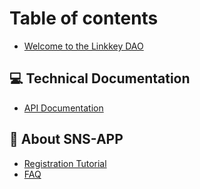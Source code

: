 # Table of contents

* [Welcome to the Linkkey DAO](README.md)

## 💻 Technical Documentation

* [API Documentation](API\_Documentation/README.md)

## 🧐 About SNS-APP

* [Registration Tutorial](AboutSNS/registerTutorial.md)
* [FAQ](AboutSNS/FAQ.md)
